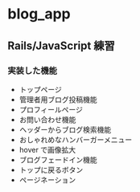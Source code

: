 # blog_app

## Rails/JavaScript 練習

### 実装した機能

- トップページ
- 管理者用ブログ投稿機能
- プロフィールページ
- お問い合わせ機能
- ヘッダーからブログ検索機能
- おしゃれめなハンバーガーメニュー
- hover で画像拡大
- ブログフェードイン機能
- トップに戻るボタン
- ページネーション
